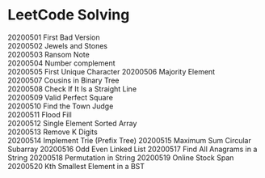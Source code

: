 # LeetCode Solving

20200501 First Bad Version   
20200502 Jewels and Stones   
20200503 Ransom Note   
20200504 Number complement   
20200505 First Unique Character
20200506 Majority Element   
20200507 Cousins in Binary Tree  
20200508 Check If It Is a Straight Line   
20200509 Valid Perfect Square    
20200510 Find the Town Judge  
20200511 Flood Fill  
20200512 Single Element Sorted Array  
20200513 Remove K Digits  
20200514 Implement Trie (Prefix Tree)
20200515 Maximum Sum Circular Subarray
20200516 Odd Even Linked List
20200517 Find All Anagrams in a String
20200518 Permutation in String
20200519 Online Stock Span
20200520 Kth Smallest Element in a BST
